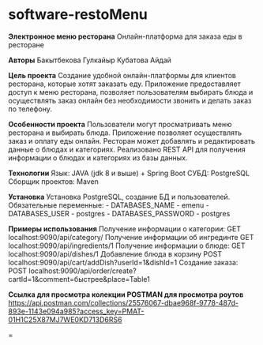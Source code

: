 # software-restoMenu

**Электронное меню ресторана**
Онлайн-платформа для заказа еды в ресторане

**Авторы**
Бакытбекова Гулкайыр
Кубатова Айдай

**Цель проекта**
 Cозданиe удобной онлайн-платформы для клиентов ресторана, которые хотят заказать еду. 
 Приложение предоставляет доступ к меню ресторана, позволяет пользователям выбирать блюда и осуществлять заказ онлайн без необходимости звонить и делать заказ по телефону.
  
**Особенности проекта**
Пользователи могут просматривать меню ресторана и выбирать блюда.
Приложение позволяет осуществлять заказ и оплату еды онлайн.
Ресторан может добавлять и редактировать данные о блюдах и категориях.
Реализовано REST API для получения информации о блюдах и категориях из базы данных.
  
**Технологии**
Язык: JAVA (jdk 8 и выше) + Spring Boot
СУБД: PostgreSQL
Сборщик проектов: Maven

**Установка**
Установка PostgreSQL, создание БД и пользователей.
    Обязательные переменные:
    - DATABASES_NAME - emenu
    - DATABASES_USER - postgres
    - DATABASES_PASSWORD - postgres

**Примеры использования**
Получение информации о категории:
GET localhost:9090/api/category/
Получение информации об ингрединте
GET localhost:9090/api/ingredients/1
Получение информации о блюде:
GET localhost:9090/api/dishes/1
Добавление блюда в корзину
POST localhost:9090/api/cart/addDish?userId=1&dishId=1
Создание заказа:
POST localhost:9090/api/order/create?cartId=1&comment=быстрее&place=Table1

**Ссылка для просмотра колекции POSTMAN для просмотра роутов**
https://api.postman.com/collections/25576067-dbae968f-9778-487d-893e-1143e094a985?access_key=PMAT-01H1C25X87MJ7WE0KD713D6RS6


=

